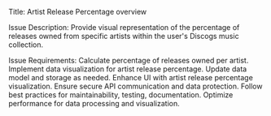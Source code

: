 Title: Artist Release Percentage overview

Issue Description:
Provide visual representation of the percentage of releases owned from specific artists within the user's Discogs music collection.

Issue Requirements:
Calculate percentage of releases owned per artist.
Implement data visualization for artist release percentage.
Update data model and storage as needed.
Enhance UI with artist release percentage visualization.
Ensure secure API communication and data protection.
Follow best practices for maintainability, testing, documentation.
Optimize performance for data processing and visualization.

